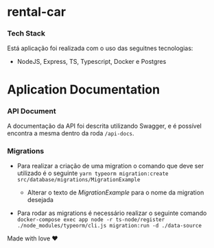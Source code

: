 # rental-car
### Tech Stack 

Está aplicação foi realizada com o uso das seguitnes tecnologias:

- NodeJS, Express, TS, Typescript, Docker e Postgres

# Aplication Documentation

### API Document

A documentação da API foi descrita utilizando Swagger, e é possível encontra a mesma dentro da roda `/api-docs`.

### Migrations

- Para realizar a criação de uma migration o comando que deve ser utilizado é o seguinte `yarn typeorm migration:create src/database/migrations/MigrationExample`
    - Alterar o texto de *MigrationExample* para o nome da migration desejada

- Para rodar as migrations é necessário realizar o seguinte comando `docker-compose exec app node -r ts-node/register ./node_modules/typeorm/cli.js migration:run -d ./data-source`

Made with love ❤️